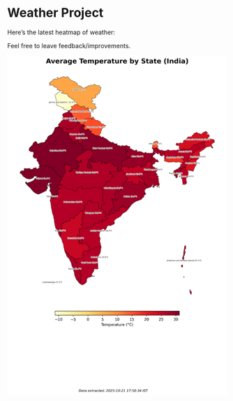 # Weather Project

Here’s the latest heatmap of weather:

Feel free to leave feedback/improvements.

![India Heatmap](docs/assets/india_heatmap.png?v=F77A94)
